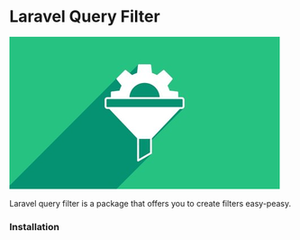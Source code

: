 # Laravel Query Filter

![](laravel_query_filter.jpg)

Laravel query filter is a package that offers you to create filters easy-peasy.

### Installation

